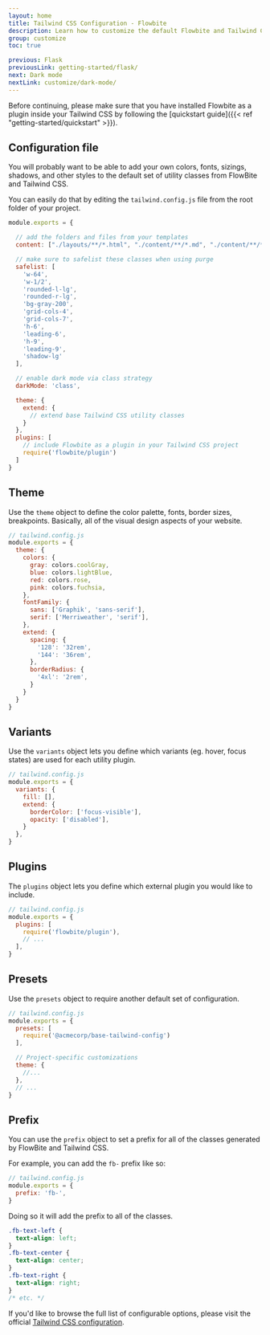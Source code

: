 ```yaml
---
layout: home
title: Tailwind CSS Configuration - Flowbite
description: Learn how to customize the default Flowbite and Tailwind CSS options and styles
group: customize
toc: true

previous: Flask
previousLink: getting-started/flask/
next: Dark mode
nextLink: customize/dark-mode/
---
```


Before continuing, please make sure that you have installed Flowbite as a plugin inside your Tailwind CSS by following the [quickstart guide]({{< ref "getting-started/quickstart" >}}).

## Configuration file

You will probably want to be able to add your own colors, fonts, sizings, shadows, and other styles to the default set of utility classes from FlowBite and Tailwind CSS.

You can easily do that by editing the `tailwind.config.js` file from the root folder of your project.

```javascript
module.exports = {

  // add the folders and files from your templates
  content: ["./layouts/**/*.html", "./content/**/*.md", "./content/**/*.html", "./src/**/*.js"],

  // make sure to safelist these classes when using purge
  safelist: [
    'w-64',
    'w-1/2',
    'rounded-l-lg',
    'rounded-r-lg',
    'bg-gray-200',
    'grid-cols-4',
    'grid-cols-7',
    'h-6',
    'leading-6',
    'h-9',
    'leading-9',
    'shadow-lg'
  ],

  // enable dark mode via class strategy
  darkMode: 'class',

  theme: {
    extend: {
      // extend base Tailwind CSS utility classes
    }
  },
  plugins: [
    // include Flowbite as a plugin in your Tailwind CSS project
    require('flowbite/plugin')
  ]
}
```

## Theme

Use the `theme` object to define the color palette, fonts, border sizes, breakpoints. Basically, all of the visual design aspects of your website.

```javascript
// tailwind.config.js
module.exports = {
  theme: {
    colors: {
      gray: colors.coolGray,
      blue: colors.lightBlue,
      red: colors.rose,
      pink: colors.fuchsia,
    },
    fontFamily: {
      sans: ['Graphik', 'sans-serif'],
      serif: ['Merriweather', 'serif'],
    },
    extend: {
      spacing: {
        '128': '32rem',
        '144': '36rem',
      },
      borderRadius: {
        '4xl': '2rem',
      }
    }
  }
}
```

## Variants

Use the `variants` object lets you define which variants (eg. hover, focus states) are used for each utility plugin.

```javascript
// tailwind.config.js
module.exports = {
  variants: {
    fill: [],
    extend: {
      borderColor: ['focus-visible'],
      opacity: ['disabled'],
    }
  },
}
```

## Plugins

The `plugins` object lets you define which external plugin you would like to include.

```javascript
// tailwind.config.js
module.exports = {
  plugins: [
    require('flowbite/plugin'),
    // ...
  ],
}
```

## Presets

Use the `presets` object to require another default set of configuration.

```javascript
// tailwind.config.js
module.exports = {
  presets: [
    require('@acmecorp/base-tailwind-config')
  ],

  // Project-specific customizations
  theme: {
    //...
  },
  // ...
}
```

## Prefix

You can use the `prefix` object to set a prefix for all of the classes generated by FlowBite and Tailwind CSS.

For example, you can add the `fb-` prefix like so:

```javascript
// tailwind.config.js
module.exports = {
  prefix: 'fb-',
}
```

Doing so it will add the prefix to all of the classes.

```css
.fb-text-left {
  text-align: left;
}
.fb-text-center {
  text-align: center;
}
.fb-text-right {
  text-align: right;
}
/* etc. */
```

If you'd like to browse the full list of configurable options, please visit the official <a href="https://tailwindcss.com/docs/configuration" rel="nofollow">Tailwind CSS configuration</a>.